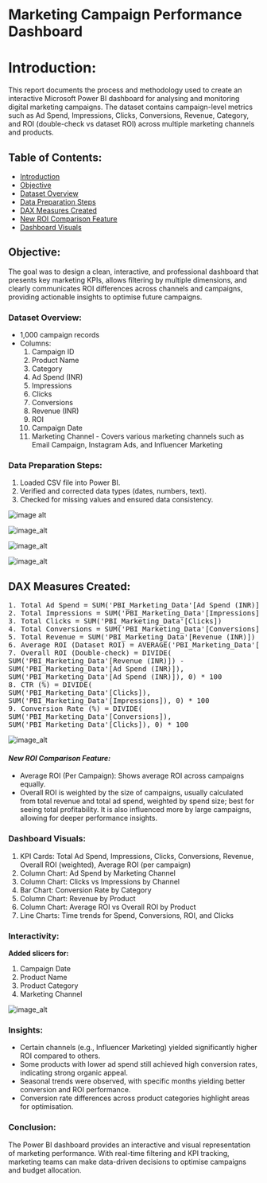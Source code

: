# Marketing Campaign Performance Dashboard

# Introduction:
This report documents the process and methodology used to create an interactive Microsoft Power BI dashboard for analysing and monitoring digital marketing campaigns. The dataset contains campaign-level metrics such as Ad Spend, Impressions, Clicks, Conversions, Revenue, Category, and ROI (double-check vs dataset ROI) across multiple marketing channels and products.

## Table of Contents:
- [Introduction](#introduction)
- [Objective](#objective)
- [Dataset Overview](#dataset-overview)
- [Data Preparation Steps](#data-preparation-steps)
- [DAX Measures Created](#dax-measures-created)
- [New ROI Comparison Feature](#new-roi-comparison-feature)
- [Dashboard Visuals](#dashboard-visuals)

## Objective:
The goal was to design a clean, interactive, and professional dashboard that presents key marketing KPIs, allows filtering by multiple dimensions, and clearly communicates ROI differences across channels and campaigns, providing actionable insights to optimise future campaigns.

### Dataset Overview:
- 1,000 campaign records 
- Columns:
  1. Campaign ID
  2. Product Name
  3. Category
  4. Ad Spend (INR)
  5. Impressions
  6. Clicks
  7. Conversions
  8. Revenue (INR)
  9. ROI
  10. Campaign Date
  11. Marketing Channel - Covers various marketing channels such as Email Campaign, Instagram Ads, and Influencer Marketing



### Data Preparation Steps:
1. Loaded CSV file into Power BI.
2. Verified and corrected data types (dates, numbers, text).
3. Checked for missing values and ensured data consistency.


![image alt](https://github.com/Its-Lilianne/PBI-Project/blob/9d7cce81e3acfbe2511be08c976e112139e2ddd2/Image1.png)

![image_alt](https://github.com/Its-Lilianne/PBI-Project/blob/205c7e31cf6f8136e3d7818f235f1e91af8f2a65/Image2.png)

![image_alt](https://github.com/Its-Lilianne/PBI-Project/blob/8049d49ef913409430177ffbf6ddee102daf5def/Image6.png)

![image_alt](https://github.com/Its-Lilianne/PBI-Project/blob/13f3378f75c83be32f47f0eb0a09ad7dc0b461ef/Image4.png)


## DAX Measures Created:
<pre>
1. Total Ad Spend = SUM('PBI_Marketing_Data'[Ad Spend (INR)])
2. Total Impressions = SUM('PBI_Marketing_Data'[Impressions])
3. Total Clicks = SUM('PBI_Marketing_Data'[Clicks])
4. Total Conversions = SUM('PBI_Marketing_Data'[Conversions])
5. Total Revenue = SUM('PBI_Marketing_Data'[Revenue (INR)])
6. Average ROI (Dataset ROI) = AVERAGE('PBI_Marketing_Data'[ROI])
7. Overall ROI (Double-check) = DIVIDE(
SUM('PBI_Marketing_Data'[Revenue (INR)]) -
SUM('PBI_Marketing_Data'[Ad Spend (INR)]),
SUM('PBI_Marketing_Data'[Ad Spend (INR)]), 0) * 100
8. CTR (%) = DIVIDE(
SUM('PBI_Marketing_Data'[Clicks]),
SUM('PBI_Marketing_Data'[Impressions]), 0) * 100
9. Conversion Rate (%) = DIVIDE(
SUM('PBI_Marketing_Data'[Conversions]),
SUM('PBI_Marketing_Data'[Clicks]), 0) * 100  
</pre>

![image_alt](https://github.com/Its-Lilianne/PBI-Project/blob/2b9c62e8e29f3c40699c84632841a9b1e1b92ff7/Image5.png)

#### *New ROI Comparison Feature:*
- Average ROI (Per Campaign): Shows average ROI across campaigns equally.
- Overall ROI is weighted by the size of campaigns, usually calculated from total revenue
and total ad spend, weighted by spend size; best for seeing total profitability. It is also
influenced more by large campaigns, allowing for deeper performance insights.

### Dashboard Visuals:
1. KPI Cards: Total Ad Spend, Impressions, Clicks, Conversions, Revenue, Overall ROI (weighted), Average ROI (per campaign)
2. Column Chart: Ad Spend by Marketing Channel
3. Column Chart: Clicks vs Impressions by Channel
4. Bar Chart: Conversion Rate by Category
5. Column Chart: Revenue by Product
6. Column Chart: Average ROI vs Overall ROI by Product
7. Line Charts: Time trends for Spend, Conversions, ROI, and Clicks

### Interactivity:
**Added slicers for:**
1. Campaign Date
2. Product Name
3. Product Category
4. Marketing Channel

![image_alt](https://github.com/Its-Lilianne/PBI-Project/blob/50812dae735cdbc4db7044a4e065a4523f5fb5a4/Dashboard%20.png)


### Insights:
- Certain channels (e.g., Influencer Marketing) yielded significantly higher ROI compared to others.
- Some products with lower ad spend still achieved high conversion rates, indicating strong organic appeal.
- Seasonal trends were observed, with specific months yielding better conversion and ROI performance.
- Conversion rate differences across product categories highlight areas for optimisation.

### Conclusion:
The Power BI dashboard provides an interactive and visual representation of marketing performance. With real-time filtering and KPI tracking, marketing teams can make data-driven decisions to optimise campaigns and budget allocation.

